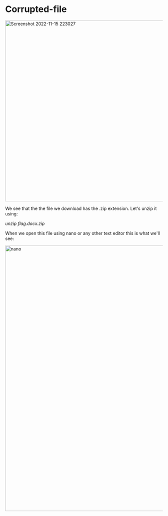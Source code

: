 <h1>Corrupted-file</h1>
<img width="578" alt="Screenshot 2022-11-15 223027" src="https://user-images.githubusercontent.com/107073731/202022546-f8a3982b-bdb7-40c1-96ff-f901ff04c8cf.png">

We see that the the file we download has the .zip extension. Let's unzip it using: <i><p> unzip flag.docx.zip </i></p>
<p> When we open this file using nano or any other text editor this is what we'll see: </p>
<img width="848" alt="nano" src="https://user-images.githubusercontent.com/107073731/202023823-9eef66e9-af43-4885-8e54-488671392f75.png">
